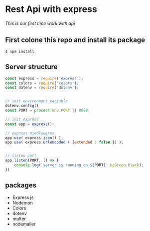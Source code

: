 # Rest Api with express

###### This is our first time work with api

## First colone this repo and install its package

```console
$ npm install
```

## Server structure

```js
const express = require('express');
const colors = require('colors');
const dotenv = require('dotenv');


// init environment variable
dotenv.config()
const PORT = process.env.PORT || 8080;

// init express
const app = express();

// express middlewares
app.use( express.json() );
app.use( express.urlencoded ( {extended : false }) );


// listen port
app.listen(PORT, () => {
    console.log(`server is running on ${PORT}`.bgGreen.black);
})

```

## packages

* Express js
* Nodemon
* Colors
* dotenv
* multer
* nodemailer
